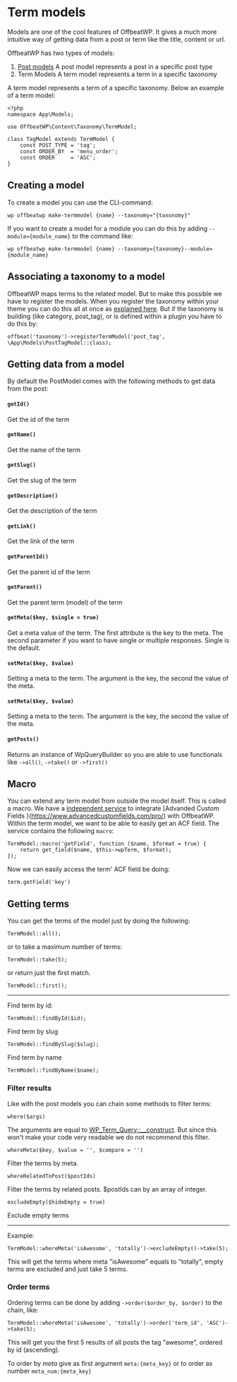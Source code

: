 # Term models

Models are one of the cool features of OffbeatWP. It gives a much more intuitive way of getting data from a post or term like the title, content or url.

OffbeatWP has two types of models:
1. [Post models](basics__post_models.md)
    A post model represents a post in a specific post type
2. Term Models
    A term model represents a term in a specific taxonomy

A term model represents a term of a specific taxonomy. Below an example of a term model:

```
<?php
namespace App\Models;

use OffbeatWP\Content\Taxonomy\TermModel;

class TagModel extends TermModel {
    const POST_TYPE = 'tag';
    const ORDER_BY  = 'menu_order';
    const ORDER     = 'ASC';
}
```

## Creating a model

To create a model you can use the CLI-command:

```
wp offbeatwp make-termmodel {name} --taxonomy="{taxonomy}"
```

If you want to create a model for a module you can do this by adding `--module={module_name}` to the command like:

```
wp offbeatwp make-termmodel {name} --taxonomy={taxonomy}--module={module_name}
```

## Associating a taxonomy to a model

OffbeatWP maps terms to the related model. But to make this possible we have to register the models. When you register the taxonomy within your theme you can do this all at once as [explained here](basics__taxonomies.md). But if the taxonomy is building (like category, post_tag), or is defined within a plugin you have to do this by:

```
offbeat('taxonomy')->registerTermModel('post_tag', \App\Models\PostTagModel::class);
```

## Getting data from a model

By default the PostModel comes with the following methods to get data from the post:

#### `getId()`

Get the id of the term

#### `getName()`

Get the name of the term

#### `getSlug()`

Get the slug of the term

#### `getDescription()`

Get the description of the term

#### `getLink()`

Get the link of the term

#### `getParentId()`

Get the parent id of the term

#### `getParent()`

Get the parent term (model) of the term

#### `getMeta($key, $single = true)`

Get a meta value of the term. The first attribute is the key to the meta. The second parameter if you want to have single or multiple responses. Single is the default.

#### `setMeta($key, $value)`

Setting a meta to the term. The argument is the key, the second the value of the meta.

#### `setMeta($key, $value)`

Setting a meta to the term. The argument is the key, the second the value of the meta.

#### `getPosts()`

Returns an instance of WpQueryBuilder so you are able to use functionals like `->all()`, `->take()` or `->first()`

## Macro

You can extend any term model from outside the model itself. This is called a macro. We have a [independent service](https://github.com/offbeatwp/acf) to integrate [Advanded Custom Fields }(https://www.advancedcustomfields.com/pro/) with OffbeatWP. Within the term model, we want to be able to easily get an ACF field. The service contains the following `macro`:

```
TermModel::macro('getField', function ($name, $format = true) {
    return get_field($name, $this->wpTerm, $format);
});
```

Now we can easily access the term' ACF field be doing:

```
term.getField('key')
```

## Getting terms

You can get the terms of the model just by doing the following:

```
TermModel::all();
```

or to take a maximum number of terms:

```
TermModel::take(5);
```

or return just the first match.

```
TermModel::first();
```

***

Find term by id:
```
TermModel::findById($id);
```

Find term by slug
```
TermModel::findBySlug($slug);
```

Find term by name
```
TermModel::findByName($name);
```

### Filter results

Like with the post models you can chain some methods to filter terms:

`where($args)`

The arguments are equal to [WP_Term_Query::\__construct](https://developer.wordpress.org/reference/classes/WP_Term_Query/__construct/). But since this won't make your code very readable we do not recommend this filter.

`whereMeta($key, $value = '', $compare = '')`

Filter the terms by meta.

`whereRelatedToPost($postIds)`

Filter the terms by related posts. $postIds can by an array of integer.

`excludeEmpty($hideEmpty = true)`

Exclude empty terms

***

Example:

```
TermModel::whereMeta('isAwesome', 'totally')->excludeEmpty()->take(5);
```

This will get the terms where meta "isAwesome" equals to "totally", empty terms are excluded and just take 5 terms.

### Order terms

Ordering terms can be done by adding `->order($order_by, $order)` to the chain, like:

```
TermModel::whereMeta('isAwesome', 'totally')->order('term_id', 'ASC')->take(5);
```

This will get you the first 5 results of all posts the tag "awesome", ordered by id (ascending).

To order by *meta* give as first argument `meta:{meta_key}` or to order as number `meta_num:{meta_key}`

